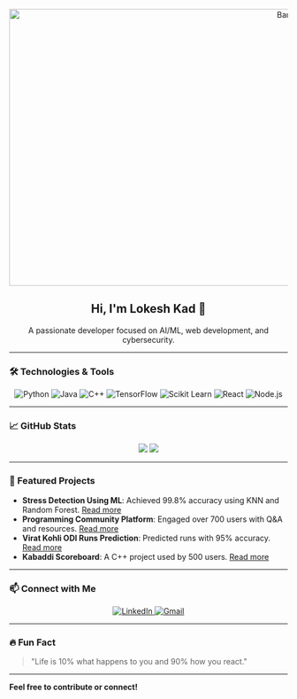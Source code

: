 <!-- Profile banner GIF or SVG -->
<p align="center">
  <img src="https://github.com/Anmol-Baranwal/Cool-GIFs-For-GitHub/assets/74038190/7d484dc9-68a9-4ee6-a767-aea59035c12d" alt="Banner" width="1000" height="500"/>
</p>

<h2 align="center">Hi, I'm Lokesh Kad 👋</h2>

<p align="center">
  A passionate developer focused on AI/ML, web development, and cybersecurity.
</p>

---

### 🛠️ Technologies & Tools
<p align="center">
  <img src="https://img.shields.io/badge/Python-FFD343?style=for-the-badge&logo=python&logoColor=blue" alt="Python">
  <img src="https://img.shields.io/badge/Java-%23ED8B00.svg?style=for-the-badge&logo=java&logoColor=white" alt="Java">
  <img src="https://img.shields.io/badge/C++-00599C?style=for-the-badge&logo=cplusplus&logoColor=white" alt="C++">
  <img src="https://img.shields.io/badge/TensorFlow-FF6F00?style=for-the-badge&logo=tensorflow&logoColor=white" alt="TensorFlow">
  <img src="https://img.shields.io/badge/Scikit%20Learn-F7931E?style=for-the-badge&logo=scikitlearn&logoColor=white" alt="Scikit Learn">
  <img src="https://img.shields.io/badge/React-20232A?style=for-the-badge&logo=react&logoColor=61DAFB" alt="React">
  <img src="https://img.shields.io/badge/Node.js-43853D?style=for-the-badge&logo=node-dot-js&logoColor=white" alt="Node.js">
  <!-- Add more skills -->
</p>

---

### 📈 GitHub Stats
<p align="center">
  <img src="https://github-readme-stats.vercel.app/api?username=lokesh-6&show_icons=true&theme=tokyonight" />
  <img src="https://github-readme-streak-stats.herokuapp.com/?user=lokesh-6&theme=tokyonight" />
</p>

---

### 🌱 Featured Projects
- **Stress Detection Using ML**: Achieved 99.8% accuracy using KNN and Random Forest. [Read more](https://github.com/lokesh-6)
- **Programming Community Platform**: Engaged over 700 users with Q&A and resources. [Read more](https://github.com/lokesh-6)
- **Virat Kohli ODI Runs Prediction**: Predicted runs with 95% accuracy. [Read more](https://github.com/lokesh-6)
- **Kabaddi Scoreboard**: A C++ project used by 500 users. [Read more](https://github.com/lokesh-6)

---

### 📫 Connect with Me
<p align="center">
  <a href="https://linkedin.com/in/lokeshkad" target="_blank">
    <img src="https://img.shields.io/badge/LinkedIn-blue?style=for-the-badge&logo=linkedin" alt="LinkedIn"/>
  </a>
  <a href="mailto:lokesh.kad21@pccoepune.org" target="_blank">
    <img src="https://img.shields.io/badge/Email-D14836?style=for-the-badge&logo=gmail&logoColor=white" alt="Gmail"/>
  </a>
</p>

---

### 🔥 Fun Fact
> "Life is 10% what happens to you and 90% how you react."

---

**Feel free to contribute or connect!**
